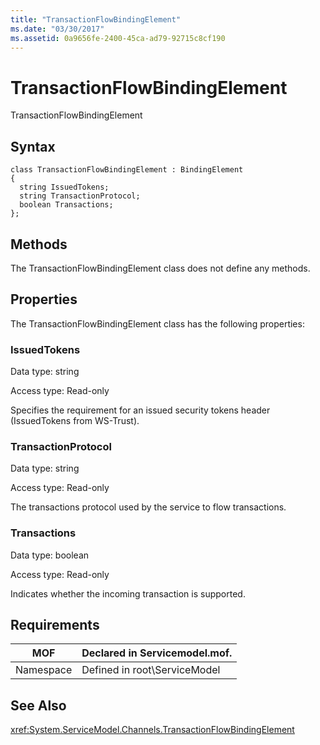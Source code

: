 ```yaml
---
title: "TransactionFlowBindingElement"
ms.date: "03/30/2017"
ms.assetid: 0a9656fe-2400-45ca-ad79-92715c8cf190
---
```

# TransactionFlowBindingElement
TransactionFlowBindingElement  
  
## Syntax  
  
```  
class TransactionFlowBindingElement : BindingElement  
{  
  string IssuedTokens;  
  string TransactionProtocol;  
  boolean Transactions;  
};  
```  
  
## Methods  
 The TransactionFlowBindingElement class does not define any methods.  
  
## Properties  
 The TransactionFlowBindingElement class has the following properties:  
  
### IssuedTokens  
 Data type: string  
  
 Access type: Read-only  
  
 Specifies the requirement for an issued security tokens header (IssuedTokens from WS-Trust).  
  
### TransactionProtocol  
 Data type: string  
  
 Access type: Read-only  
  
 The transactions protocol used by the service to flow transactions.  
  
### Transactions  
 Data type: boolean  
  
 Access type: Read-only  
  
 Indicates whether the incoming transaction is supported.  
  
## Requirements  
  
|MOF|Declared in Servicemodel.mof.|  
|---------|-----------------------------------|  
|Namespace|Defined in root\ServiceModel|  
  
## See Also  
 <xref:System.ServiceModel.Channels.TransactionFlowBindingElement>
